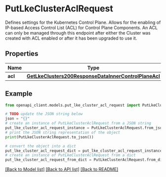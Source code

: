 # PutLkeClusterAclRequest

Defines settings for the Kubernetes Control Plane. Allows for the enabling of IP-based Access Control List (ACL) for Control Plane Components. An ACL can only be managed through this endpoint after either the Cluster was created with ACL enabled or after it has been upgraded to use it. 

## Properties

Name | Type | Description | Notes
------------ | ------------- | ------------- | -------------
**acl** | [**GetLkeClusters200ResponseDataInnerControlPlaneAcl**](GetLkeClusters200ResponseDataInnerControlPlaneAcl.md) |  | [optional] 

## Example

```python
from openapi_client.models.put_lke_cluster_acl_request import PutLkeClusterAclRequest

# TODO update the JSON string below
json = "{}"
# create an instance of PutLkeClusterAclRequest from a JSON string
put_lke_cluster_acl_request_instance = PutLkeClusterAclRequest.from_json(json)
# print the JSON string representation of the object
print(PutLkeClusterAclRequest.to_json())

# convert the object into a dict
put_lke_cluster_acl_request_dict = put_lke_cluster_acl_request_instance.to_dict()
# create an instance of PutLkeClusterAclRequest from a dict
put_lke_cluster_acl_request_from_dict = PutLkeClusterAclRequest.from_dict(put_lke_cluster_acl_request_dict)
```
[[Back to Model list]](../README.md#documentation-for-models) [[Back to API list]](../README.md#documentation-for-api-endpoints) [[Back to README]](../README.md)


